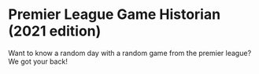 # Premier League Game Historian (2021 edition)
Want to know a random day with a random game from the premier league? We got your back!
